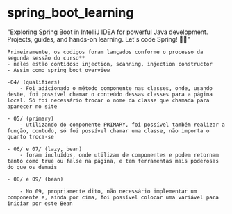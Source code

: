 # spring_boot_learning
"Exploring Spring Boot in IntelliJ IDEA for powerful Java development. Projects, guides, and hands-on learning. Let's code Spring! 🌱🚀"

    Primeiramente, os codigos foram lançados conforme o processo da segunda sessão do curso**
    - neles estão contidos: injection, scanning, injection constructor
    - Assim como spring_boot_overview
    
    -04/ (qualifiers)
        - Foi adicionado o método componente nas classes, onde, usando deste, foi possível chamar o conteúdo dessas classes para a página local. Só foi necessário trocar o nome da classe que chamada para aparecer no site
    
    - 05/ (primary)
        - utilizando do componente PRIMARY, foi possível também realizar a função, contudo, só foi possível chamar uma classe, não importa o quanto troca-se

    - 06/ e 07/ (lazy, bean)
        - foram incluídos, onde utilizam de componentes e podem retornam tanto como true ou false na página, e tem ferramentas mais poderosas do que os demais

    - 08/ e 09/ (bean) 
    
        - No 09, propriamente dito, não necessário implementar um componente e, ainda por cima, foi possível colocar uma variável para iniciar por este Bean 
